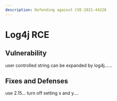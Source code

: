 ```yaml
---
description: Defending against CVE-2021-44228
---
```


# Log4j RCE



## Vulnerability

user controlled string can be expanded by log4j...…

## Fixes and Defenses

use 2.15... turn off setting x and y....
